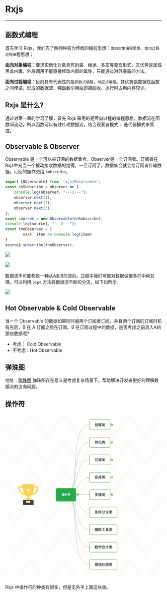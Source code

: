 # Rxjs
-------
## 函数式编程
首先学习 Rxjs，我们先了解两种较为传统的编程思想：`面向对象编程思想`、`面向过程过程编`程思想；

**面向对象编程**：要求实例化对象具有封装、继承、多态等变现形式。其优势是属性黑盒内置，外层调用不能直接修改内部的属性，只能通过对外暴露的方法。

**面向过程编程**：目前具有代表性的是`函数式编程`，`响应式编程`。其优势是数据在函数之间传递，形成的数据流，纯函数引用后即被回收，运行时占用内存较少。

## Rxjs 是什么?
通过对第一章的学习了解，首先 Rxjs 采用的是面向过程的编程思想，数据流在函数间流动，所以函数可以有效传递数据流，结合观察者模式 + 迭代器模式来管控。

## Observable & Observer

Observable 是一个可以被订阅的数据集合。Observer是一个订阅者。订阅者在Rxjs中充当一个被动接收数据的觉得。一旦订阅了，数据集合就会给订阅者传输数据。订阅的操作交给 `subscribe`。

``` javascript
import {Observable} from 'rxjs/Observable';
const onSubscribe = observer => {
    console.log(observer, "---1---");
    observer.next(1);
    observer.next(2);
    observer.next(3);
};
const source$ = new Observable(onSubscribe);
console.log(source$, "---2---");
const theObserver = {
        next: item => console.log(item)
} 
source$.subscribe(theObserver);
```
![](https://i.loli.net/2021/05/27/BJRx23Wvi4Cdo8y.jpg)

![](https://i.loli.net/2021/05/27/RNfOV2EJBvgcZ4s.jpg)

数据流不可能都是一种从A到B的流向。过程中我们可能对数据做很多的中间处理。可以利用 `pipe` 方法将数据流不断的分流，如下如所示:
 
![](https://i.loli.net/2021/05/26/dgWFzZQ7ScTE3xm.jpg)

## Hot Observable & Cold Observable
当一个 Observable 的数据如果同时被两个订阅者订阅，并且两个订阅的订阅时机有先后，B 在 A 订阅之后在订阅。B 在订阅过程中的数据，是否考虑之前流入A的那些数据呢?

- 考虑： Cold Observable
- 不考虑：Hot Observable

## 弹珠图
地址：[弹珠图](https://rxviz.com/)
弹珠图存在意义是考虑复杂场景下，帮助解决开发者更好的理解数据流的流向问题。

## 操作符
![](media/16221950149151/16221961712266.jpg)

Rxjs 中操作符的种类有很多，但是无外乎上面这些类。



